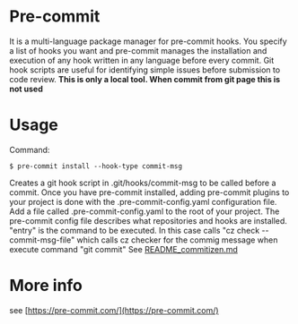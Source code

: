 # Pre-commit
It is a multi-language package manager for pre-commit hooks. You specify a list of hooks you want and pre-commit manages the installation and execution of any hook written in any language before every commit.
Git hook scripts are useful for identifying simple issues before submission to code review.
**This is only a local tool. When commit from git page this is not used**

# Usage
Command:
```console
$ pre-commit install --hook-type commit-msg
```
Creates a git hook script in .git/hooks/commit-msg to be called before a commit.
Once you have pre-commit installed, adding pre-commit plugins to your project is done with the .pre-commit-config.yaml configuration file.
Add a file called .pre-commit-config.yaml to the root of your project. The pre-commit config file describes what repositories and hooks are installed.
"entry" is the command to be executed. In this case calls "cz check --commit-msg-file" which calls cz checker for the commig message when execute command "git commit"
See [README_commitizen.md](README_commitizen.md)

# More info
see [https://pre-commit.com/](https://pre-commit.com/)
